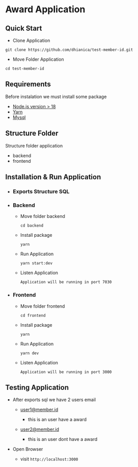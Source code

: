 # Award Application

## Quick Start
* Clone Application
```
git clone https://github.com/dhianica/test-member-id.git
```

* Move Folder Application
```
cd test-member-id
```
  
## Requirements
 Before instalation we must install some package
 * [Node.js version > 18](https://nodejs.org/en)
 * [Yarn](https://yarnpkg.com/)
 * [Mysql](https://www.mysql.com/)

## Structure Folder
Structure folder application
  * backend
  * frontend
  
## Installation & Run Application
* ### Exports Structure SQL
* ### Backend
  * Move folder backend
    ```
    cd backend
    ```
  * Install package
    ```
    yarn
    ```
  * Run Application
    ```
    yarn start:dev
    ```
  * Listen Application
    ```
    Application will be running in port 7030
    ```
    
* ### Frontend
  * Move folder frontend
    ```
    cd frontend
    ```
  * Install package
    ```
    yarn
    ```
  * Run Application
    ```
    yarn dev
    ```
  * Listen Application
    ```
    Application will be running in port 3000
    ```
  
## Testing Application
  * After exports sql we have 2 users email
    - user1@member.id
      - this is an user have a award
      
    - user2@member.id
      - this is an user dont have a award
  
  * Open Browser
    - visit `http://localhost:3000`
 
